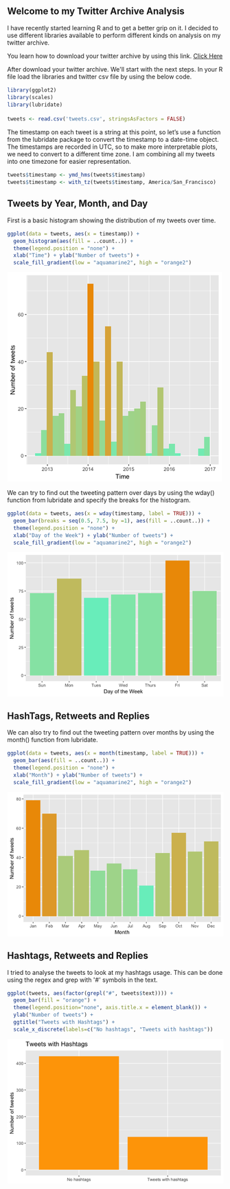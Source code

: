 ## Welcome to my Twitter Archive Analysis

I have recently started learning R and to get a better grip on it. I decided to use different libraries available to perform different kinds on analysis on my twitter archive.

You learn how to download your twitter archive by using this link.
[Click Here](https://support.twitter.com/articles/20170160)

After download your twitter archive. We'll start with the next steps. In your R file load the libraries and twitter csv file by using the below code.

```r
library(ggplot2)
library(scales)
library(lubridate)

tweets <- read.csv('tweets.csv', stringsAsFactors = FALSE)
```

The timestamp on each tweet is a string at this point, so let’s use a function from the lubridate package to convert the timestamp to a date-time object. The timestamps are recorded in UTC, so to make more interpretable plots, we need to convert to a different time zone. I am combining all my tweets into one timezone for easier representation.

```r
tweets$timestamp <- ymd_hms(tweets$timestamp)
tweets$timestamp <- with_tz(tweets$timestamp, America/San_Francisco)
```


<H2>Tweets by Year, Month, and Day</H2>

First is a basic histogram showing the distribution of my tweets over time.

```r
ggplot(data = tweets, aes(x = timestamp)) +
  geom_histogram(aes(fill = ..count..)) +
  theme(legend.position = "none") +
  xlab("Time") + ylab("Number of tweets") + 
  scale_fill_gradient(low = "aquamarine2", high = "orange2")
```
![alt text](https://github.com/maitray16/Twitter-Analysis-using-R/blob/master/Images/Tweets_over_time.png?raw=true)

We can try to find out the tweeting pattern over days by using the wday() function from lubridate and specify the breaks for the histogram.

```r
ggplot(data = tweets, aes(x = wday(timestamp, label = TRUE))) +
  geom_bar(breaks = seq(0.5, 7.5, by =1), aes(fill = ..count..)) +
  theme(legend.position = "none") +
  xlab("Day of the Week") + ylab("Number of tweets") + 
  scale_fill_gradient(low = "aquamarine2", high = "orange2")
```

![alt text](https://github.com/maitray16/Twitter-Analysis-using-R/blob/master/Images/Days.png?raw=true)

<H2> HashTags, Retweets and Replies </H2>


We can also try to find out the tweeting pattern over months by using the month() function from lubridate. 

```r
ggplot(data = tweets, aes(x = month(timestamp, label = TRUE))) +
  geom_bar(aes(fill = ..count..)) +
  theme(legend.position = "none") +
  xlab("Month") + ylab("Number of tweets") + 
  scale_fill_gradient(low = "aquamarine2", high = "orange2")
```
![alt text](https://github.com/maitray16/Twitter-Analysis-using-R/blob/master/Images/Months.png?raw=true)

<H2>Hashtags, Retweets and Replies</H2>

I tried to analyse the tweets to look at my hashtags usage. This can be done using the regex and grep with '#' symbols in the text.

```r
ggplot(tweets, aes(factor(grepl("#", tweets$text)))) +
  geom_bar(fill = "orange") + 
  theme(legend.position="none", axis.title.x = element_blank()) +
  ylab("Number of tweets") + 
  ggtitle("Tweets with Hashtags") +
  scale_x_discrete(labels=c("No hashtags", "Tweets with hashtags"))
```

![alt text](https://github.com/maitray16/Twitter-Analysis-using-R/blob/master/Images/HashTag.png?raw=true)



